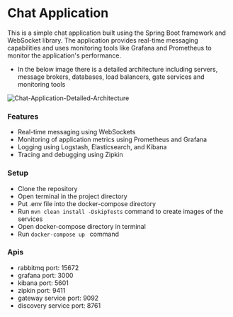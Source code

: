 # Chat Application

This is a simple chat application built using the Spring Boot framework and WebSocket library. The application provides real-time messaging capabilities and uses monitoring tools like Grafana and Prometheus to monitor the application's performance.

* In the below image there is a detailed architecture including servers, message brokers, databases, load balancers, gate services and monitoring tools

![Chat-Application-Detailed-Architecture](https://user-images.githubusercontent.com/48048893/233478057-ffbb62fd-9e3b-4c1d-bb62-6393ee0c33e4.jpeg)

### Features
* Real-time messaging using WebSockets
* Monitoring of application metrics using Prometheus and Grafana
* Logging using Logstash, Elasticsearch, and Kibana
* Tracing and debugging using Zipkin

### Setup
* Clone the repository
* Open terminal in the project directory
* Put .env file into the docker-compose directory
* Run ``` mvn clean install -DskipTests ``` command to create images of the services
* Open docker-compose directory in terminal
* Run ````docker-compose up ```` command

### Apis
* rabbitmq port: 15672
* grafana port: 3000
* kibana port: 5601
* zipkin port: 9411
* gateway service port: 9092
* discovery service port: 8761
